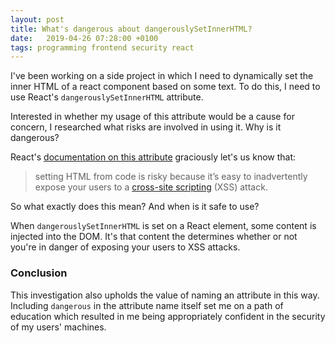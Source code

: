 ```yaml
---
layout: post
title: What's dangerous about dangerouslySetInnerHTML?
date:   2019-04-26 07:28:00 +0100
tags: programming frontend security react
---
```

I've been working on a side project in which I need to dynamically set the inner
HTML of a react component based on some text. To do this, I need to use React's
`dangerouslySetInnerHTML` attribute.

Interested in whether my usage of this attribute would be a cause for concern, I
researched what risks are involved in using it. Why is it dangerous?

React's
[documentation on this attribute](https://reactjs.org/docs/dom-elements.html#dangerouslysetinnerhtml)
graciously let's us know that:

> setting HTML from code is risky because it’s easy to inadvertently expose your
> users to
> a [cross-site scripting](https://en.wikipedia.org/wiki/Cross-site_scripting)
> (XSS) attack.

So what exactly does this mean? And when is it safe to use?

When `dangerouslySetInnerHTML` is set on a React element, some content is
injected into the DOM. It's that content the determines whether or not you're in
danger of exposing your users to XSS attacks.



### Conclusion

This investigation also upholds the value of naming an attribute in this way.
Including `dangerous` in the attribute name itself set me on a path of education
which resulted in me being appropriately confident in the security of my users'
machines.

